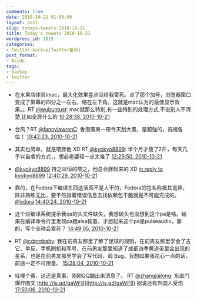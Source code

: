 ```yaml
---
comments: true
date: 2010-10-21 01:00:00
layout: post
slug: todays-tweets-2010-10-21
title: Today's tweets 2010-10-21
wordpress_id: 1015
categories:
- twitter-backup[Twitter备份]
post_format:
- Aside
tags:
- backup
- twitter
---
```





  * 在水果店体验imac，最大化效果差点没给我雷死。点了那个加号，浏览器窗口变成了屏幕的四分之一左右，缩在左下角。这就是mac认为的最佳显示效果。。RT [@wubuntust](http://twitter.com/wubuntust): mac就那么特别,有一些特别的处理方式,不说别人不清楚,比如全屏什么的 [10:28:38, 2010-10-21](http://twitter.com/gfrog/statuses/27988687659)





  * 台风？RT [@fannylawrenC](http://twitter.com/fannylawrenC): 香港廣東一帶今天刮大風，是超強的，祝福各位！ [10:42:23, 2010-10-21](http://twitter.com/gfrog/statuses/27989688529)





  * 其实也简单，就是喂胖他 XD RT [@kyokyo8899](http://twitter.com/kyokyo8899): 半个月才瘦了2斤，每天几乎以自虐的方式，，想必老婆轻一点太难了 [12:29:50, 2010-10-21](http://twitter.com/gfrog/statuses/27996859868)





  * [@kyokyo8899](http://twitter.com/kyokyo8899) 持之以恒的喂之，他总会胖起来的 XD [in reply to kyokyo8899](http://twitter.com/kyokyo8899/statuses/27997155440) [12:40:29, 2010-10-21](http://twitter.com/gfrog/statuses/27997462709)





  * 靠的，在Fedora下编译东西这活真不是人干的，Fedora的包名称极其诡异，除非熟练无比，要不然指着错误信息去找依赖包干脆就是不可能完成的。 [#fedora](http://search.twitter.com/search?q=%23fedora) [14:40:24, 2010-10-21](http://twitter.com/gfrog/statuses/28003299582)





  * 这个烂编译系统提示我qa的头文件缺失，我想破头也没想到这个pa是啥。结果在编译命令行里发现pa跟alsa挨着，才想起来这个pa是pulseaudio，靠的，写个全称会累死？ [14:49:05, 2010-10-21](http://twitter.com/gfrog/statuses/28003677132)





  * RT [@cdprobaby](http://twitter.com/cdprobaby): 我在前男友那里了解了足球的规则，在前男友那里学会了吉它、单反、手机刷机和写号，在前男友那里知道了成都四季黄道带里会出现的星系，也是在前男友那里学会了写代码，调 Bug。我想如果我花心一点的话，前途一定不可限量。 [15:28:04, 2010-10-21](http://twitter.com/gfrog/statuses/28005376502)





  * 哇哩个赛，这还是真事，刚刚QQ蹦出来消息了。 RT [@zhangjialong](http://twitter.com/zhangjialong): 东直门爆炸图文 [http://is.gd/gaWF8](http://is.gd/gaWF8) 据说还有外国人受伤 [17:50:06, 2010-10-21](http://twitter.com/gfrog/statuses/28011905543)




